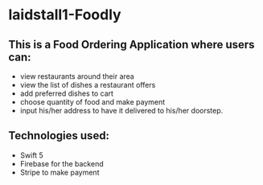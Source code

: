 # laidstall1-Foodly
## This is a Food Ordering Application where users can:

- view restaurants around their area
- view the list of dishes a restaurant offers
- add preferred dishes to cart
- choose quantity of food and make payment
- input his/her address to have it delivered to his/her doorstep.



## Technologies used:
- Swift 5
- Firebase for the backend
- Stripe to make payment
